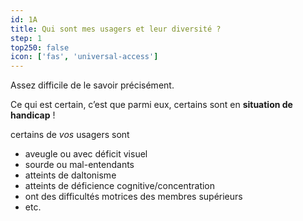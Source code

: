 ```yaml
---
id: 1A
title: Qui sont mes usagers et leur diversité ?
step: 1
top250: false
icon: ['fas', 'universal-access']
---
```


Assez difficile de le savoir précisément.

Ce qui est certain, c’est que parmi eux, certains sont en **situation de handicap** !

certains de _vos_ usagers sont 
* aveugle ou avec déficit visuel
* sourde ou mal-entendants
* atteints de daltonisme
* atteints de déficience cognitive/concentration
* ont des difficultés motrices des membres supérieurs
* etc.

